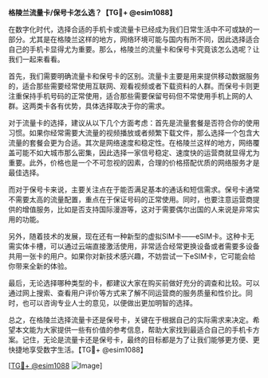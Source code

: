 **格陵兰流量卡/保号卡怎么选？【TG💪+ @esim1088】**

在数字化时代，选择合适的手机卡或流量卡已经成为我们日常生活中不可或缺的一部分。尤其是在格陵兰这样的地方，网络环境可能与国内有所不同，因此选择适合自己的手机卡显得尤为重要。那么，格陵兰的流量卡和保号卡究竟该怎么选呢？让我们一起来看看。

首先，我们需要明确流量卡和保号卡的区别。流量卡主要是用来提供移动数据服务的，适合那些需要经常使用互联网、观看视频或者下载资料的人群。而保号卡则更注重保持手机号码的正常使用，适合那些需要保留号码但不常使用手机上网的人群。这两类卡各有优势，具体选择取决于你的需求。

对于流量卡的选择，建议从以下几个方面考虑：首先是流量套餐是否符合你的使用习惯。如果你经常需要大流量的视频播放或者频繁下载文件，那么选择一个包含大流量的套餐会更为合适。其次是网络速度和稳定性。在格陵兰这样的地方，网络覆盖可能不如大城市那么密集，因此选择一家信号稳定、速度快的运营商就显得尤为重要。此外，价格也是一个不可忽视的因素，合理的价格搭配优质的网络服务才是最佳选择。

而对于保号卡来说，主要关注点在于能否满足基本的通话和短信需求。保号卡通常不需要太高的流量配置，重点在于保证号码的正常使用。同时，也要注意运营商提供的增值服务，比如是否支持国际漫游等，这对于需要偶尔出国的人来说是非常实用的功能。

另外，随着技术的发展，现在还有一种新型的虚拟SIM卡——eSIM卡。这种卡无需实体卡槽，可以通过云端直接激活使用，非常适合经常更换设备或者需要多设备共用一张卡的用户。如果你对新技术感兴趣，不妨尝试一下eSIM卡，它可能会给你带来全新的体验。

最后，无论选择哪种类型的卡，都建议大家在购买前做好充分的调查和比较。可以通过网上搜索、查看用户评价等方式来了解不同运营商的服务质量和性价比。同时，也可以咨询专业人士的意见，以便做出更加明智的选择。

总之，在格陵兰选择流量卡还是保号卡，关键在于根据自己的实际需求来决定。希望本文能为大家提供一些有价值的参考信息，帮助大家找到最适合自己的手机卡方案。记住，无论是流量卡还是保号卡，最终的目标都是为了让我们能够更方便、更快捷地享受数字生活。【TG💪+ @esim1088】

[[TG💪+ @esim1088](https://t.me/s/esim1088) ![Image](https://i.postimg.cc/4NQfJmqS/Snipaste-2025-05-13-00-14-12.png)]